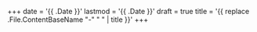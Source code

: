 +++
date = '{{ .Date }}'
lastmod = '{{ .Date }}'
draft = true
title = '{{ replace .File.ContentBaseName "-" " " | title }}'
+++
